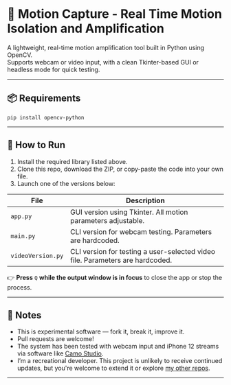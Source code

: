 # 🎥 Motion Capture - Real Time Motion Isolation and Amplification

A lightweight, real-time motion amplification tool built in Python using OpenCV.  
Supports webcam or video input, with a clean Tkinter-based GUI or headless mode for quick testing.

---

## 📦 Requirements

```
pip install opencv-python
```

---

## 🚀 How to Run

1. Install the required library listed above.
2. Clone this repo, download the ZIP, or copy-paste the code into your own file.
3. Launch one of the versions below:

| File | Description |
|--|-|
| ```app.py```        | GUI version using Tkinter. All motion parameters adjustable.     |
| ```main.py```       | CLI version for webcam testing. Parameters are hardcoded.         |
| ```videoVersion.py``` | CLI version for testing a user-selected video file. Parameters are hardcoded. |

👉 **Press** ```Q``` **while the output window is in focus** to close the app or stop the process.

---

## 🧪 Notes

- This is experimental software — fork it, break it, improve it.
- Pull requests are welcome!
- The system has been tested with webcam input and iPhone 12 streams via software like [Camo Studio](https://reincubate.com/camo/).
- I’m a recreational developer. This project is unlikely to receive continued updates, but you're welcome to extend it or explore [my other repos](https://github.com/Ronnie-Reagan?tab=repositories).

---
